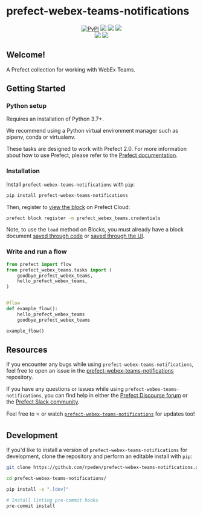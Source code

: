 # prefect-webex-teams-notifications

<p align="center">
    <a href="https://pypi.python.org/pypi/prefect-webex-teams-notifications/" alt="PyPI version">
        <img alt="PyPI" src="https://img.shields.io/pypi/v/prefect-webex-teams-notifications?color=0052FF&labelColor=090422"></a>
    <a href="https://github.com/rpeden/prefect-webex-teams-notifications/" alt="Stars">
        <img src="https://img.shields.io/github/stars/rpeden/prefect-webex-teams-notifications?color=0052FF&labelColor=090422" /></a>
    <a href="https://pepy.tech/badge/prefect-webex-teams-notifications/" alt="Downloads">
        <img src="https://img.shields.io/pypi/dm/prefect-webex-teams-notifications?color=0052FF&labelColor=090422" /></a>
    <a href="https://github.com/rpeden/prefect-webex-teams-notifications/pulse" alt="Activity">
        <img src="https://img.shields.io/github/commit-activity/m/rpeden/prefect-webex-teams-notifications?color=0052FF&labelColor=090422" /></a>
    <br>
    <a href="https://prefect-community.slack.com" alt="Slack">
        <img src="https://img.shields.io/badge/slack-join_community-red.svg?color=0052FF&labelColor=090422&logo=slack" /></a>
    <a href="https://discourse.prefect.io/" alt="Discourse">
        <img src="https://img.shields.io/badge/discourse-browse_forum-red.svg?color=0052FF&labelColor=090422&logo=discourse" /></a>
</p>

## Welcome!

A Prefect collection for working with WebEx Teams.

## Getting Started

### Python setup

Requires an installation of Python 3.7+.

We recommend using a Python virtual environment manager such as pipenv, conda or virtualenv.

These tasks are designed to work with Prefect 2.0. For more information about how to use Prefect, please refer to the [Prefect documentation](https://orion-docs.prefect.io/).

### Installation

Install `prefect-webex-teams-notifications` with `pip`:

```bash
pip install prefect-webex-teams-notifications
```

Then, register to [view the block](https://orion-docs.prefect.io/ui/blocks/) on Prefect Cloud:

```bash
prefect block register -m prefect_webex_teams.credentials
```

Note, to use the `load` method on Blocks, you must already have a block document [saved through code](https://orion-docs.prefect.io/concepts/blocks/#saving-blocks) or [saved through the UI](https://orion-docs.prefect.io/ui/blocks/).

### Write and run a flow

```python
from prefect import flow
from prefect_webex_teams.tasks import (
    goodbye_prefect_webex_teams,
    hello_prefect_webex_teams,
)


@flow
def example_flow():
    hello_prefect_webex_teams
    goodbye_prefect_webex_teams

example_flow()
```

## Resources

If you encounter any bugs while using `prefect-webex-teams-notifications`, feel free to open an issue in the [prefect-webex-teams-notifications](https://github.com/rpeden/prefect-webex-teams-notifications) repository.

If you have any questions or issues while using `prefect-webex-teams-notifications`, you can find help in either the [Prefect Discourse forum](https://discourse.prefect.io/) or the [Prefect Slack community](https://prefect.io/slack).

Feel free to ⭐️ or watch [`prefect-webex-teams-notifications`](https://github.com/rpeden/prefect-webex-teams-notifications) for updates too!

## Development

If you'd like to install a version of `prefect-webex-teams-notifications` for development, clone the repository and perform an editable install with `pip`:

```bash
git clone https://github.com/rpeden/prefect-webex-teams-notifications.git

cd prefect-webex-teams-notifications/

pip install -e ".[dev]"

# Install linting pre-commit hooks
pre-commit install
```
